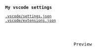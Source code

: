 <samp><b>My vscode settings</b></samp>

[`.vscode/settings.json`](./.vscode/settings.json)<br>
[`.vscode/extensions.json`](./.vscode/extensions.json)<br>

<br><br>

<p align="center"><samp>Preview</samp></p>
